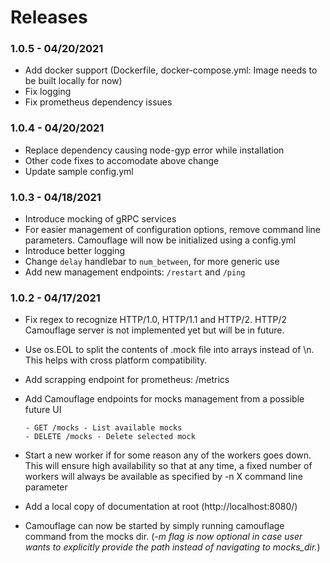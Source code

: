 # Releases

### 1.0.5 - 04/20/2021

- Add docker support (Dockerfile, docker-compose.yml: Image needs to be built locally for now)
- Fix logging
- Fix prometheus dependency issues

### 1.0.4 - 04/20/2021

- Replace dependency causing node-gyp error while installation
- Other code fixes to accomodate above change
- Update sample config.yml

### 1.0.3 - 04/18/2021

- Introduce mocking of gRPC services
- For easier management of configuration options, remove command line parameters. Camouflage will now be initialized using a config.yml
- Introduce better logging
- Change `delay` handlebar to `num_between`, for more generic use
- Add new management endpoints: `/restart` and `/ping`

### 1.0.2 - 04/17/2021

- Fix regex to recognize HTTP/1.0, HTTP/1.1 and HTTP/2. HTTP/2 Camouflage server is not implemented yet but will be in future.
- Use os.EOL to split the contents of .mock file into arrays instead of \n. This helps with cross platform compatibility.
- Add scrapping endpoint for prometheus: /metrics
- Add Camouflage endpoints for mocks management from a possible future UI

      - GET /mocks - List available mocks
      - DELETE /mocks - Delete selected mock

- Start a new worker if for some reason any of the workers goes down. This will ensure high availability so that at any time, a fixed number of workers will always be available as specified by -n X command line parameter
- Add a local copy of documentation at root (http://localhost:8080/)
- Camouflage can now be started by simply running camouflage command from the mocks dir. (_-m flag is now optional in case user wants to explicitly provide the path instead of navigating to mocks_dir._)

